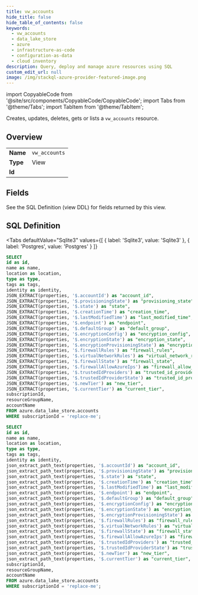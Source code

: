 ```yaml
--- 
title: vw_accounts
hide_title: false
hide_table_of_contents: false
keywords:
  - vw_accounts
  - data_lake_store
  - azure
  - infrastructure-as-code
  - configuration-as-data
  - cloud inventory
description: Query, deploy and manage azure resources using SQL
custom_edit_url: null
image: /img/stackql-azure-provider-featured-image.png
---
```


import CopyableCode from '@site/src/components/CopyableCode/CopyableCode';
import Tabs from '@theme/Tabs';
import TabItem from '@theme/TabItem';

Creates, updates, deletes, gets or lists a <code>vw_accounts</code> resource.

## Overview
<table><tbody>
<tr><td><b>Name</b></td><td><code>vw_accounts</code></td></tr>
<tr><td><b>Type</b></td><td>View</td></tr>
<tr><td><b>Id</b></td><td><CopyableCode code="azure.data_lake_store.vw_accounts" /></td></tr>
</tbody></table>

## Fields

See the SQL Definition (view DDL) for fields returned by this view.

## SQL Definition

<Tabs
defaultValue="Sqlite3"
values={[
{ label: 'Sqlite3', value: 'Sqlite3' },
{ label: 'Postgres', value: 'Postgres' }
]}
>
<TabItem value="Sqlite3">

```sql
SELECT
id as id,
name as name,
location as location,
type as type,
tags as tags,
identity as identity,
JSON_EXTRACT(properties, '$.accountId') as "account_id",
JSON_EXTRACT(properties, '$.provisioningState') as "provisioning_state",
JSON_EXTRACT(properties, '$.state') as "state",
JSON_EXTRACT(properties, '$.creationTime') as "creation_time",
JSON_EXTRACT(properties, '$.lastModifiedTime') as "last_modified_time",
JSON_EXTRACT(properties, '$.endpoint') as "endpoint",
JSON_EXTRACT(properties, '$.defaultGroup') as "default_group",
JSON_EXTRACT(properties, '$.encryptionConfig') as "encryption_config",
JSON_EXTRACT(properties, '$.encryptionState') as "encryption_state",
JSON_EXTRACT(properties, '$.encryptionProvisioningState') as "encryption_provisioning_state",
JSON_EXTRACT(properties, '$.firewallRules') as "firewall_rules",
JSON_EXTRACT(properties, '$.virtualNetworkRules') as "virtual_network_rules",
JSON_EXTRACT(properties, '$.firewallState') as "firewall_state",
JSON_EXTRACT(properties, '$.firewallAllowAzureIps') as "firewall_allow_azure_ips",
JSON_EXTRACT(properties, '$.trustedIdProviders') as "trusted_id_providers",
JSON_EXTRACT(properties, '$.trustedIdProviderState') as "trusted_id_provider_state",
JSON_EXTRACT(properties, '$.newTier') as "new_tier",
JSON_EXTRACT(properties, '$.currentTier') as "current_tier",
subscriptionId,
resourceGroupName,
accountName
FROM azure.data_lake_store.accounts
WHERE subscriptionId = 'replace-me';
```

</TabItem>
<TabItem value="Postgres">

```sql
SELECT
id as id,
name as name,
location as location,
type as type,
tags as tags,
identity as identity,
json_extract_path_text(properties, '$.accountId') as "account_id",
json_extract_path_text(properties, '$.provisioningState') as "provisioning_state",
json_extract_path_text(properties, '$.state') as "state",
json_extract_path_text(properties, '$.creationTime') as "creation_time",
json_extract_path_text(properties, '$.lastModifiedTime') as "last_modified_time",
json_extract_path_text(properties, '$.endpoint') as "endpoint",
json_extract_path_text(properties, '$.defaultGroup') as "default_group",
json_extract_path_text(properties, '$.encryptionConfig') as "encryption_config",
json_extract_path_text(properties, '$.encryptionState') as "encryption_state",
json_extract_path_text(properties, '$.encryptionProvisioningState') as "encryption_provisioning_state",
json_extract_path_text(properties, '$.firewallRules') as "firewall_rules",
json_extract_path_text(properties, '$.virtualNetworkRules') as "virtual_network_rules",
json_extract_path_text(properties, '$.firewallState') as "firewall_state",
json_extract_path_text(properties, '$.firewallAllowAzureIps') as "firewall_allow_azure_ips",
json_extract_path_text(properties, '$.trustedIdProviders') as "trusted_id_providers",
json_extract_path_text(properties, '$.trustedIdProviderState') as "trusted_id_provider_state",
json_extract_path_text(properties, '$.newTier') as "new_tier",
json_extract_path_text(properties, '$.currentTier') as "current_tier",
subscriptionId,
resourceGroupName,
accountName
FROM azure.data_lake_store.accounts
WHERE subscriptionId = 'replace-me';
```

</TabItem>
</Tabs>
